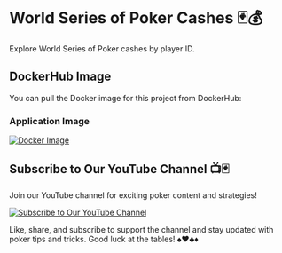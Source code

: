 # World Series of Poker Cashes 🃏💰

Explore World Series of Poker cashes by player ID.

## DockerHub Image

You can pull the Docker image for this project from DockerHub:

### Application Image
[![Docker Image](https://img.shields.io/docker/v/mattmajestic/wsop-cashes?color=blue&label=mattmajestic/wsop-cashes&logo=docker&logoColor=white&style=for-the-badge)](https://hub.docker.com/r/mattmajestic/wsop-cashes)

## Subscribe to Our YouTube Channel 📺🃏

Join our YouTube channel for exciting poker content and strategies!

[![Subscribe to Our YouTube Channel](https://img.shields.io/badge/Subscribe-OurChannel-red)](https://www.youtube.com/@majesticcoding)

Like, share, and subscribe to support the channel and stay updated with poker tips and tricks. Good luck at the tables! ♠️♥️♣️♦️
